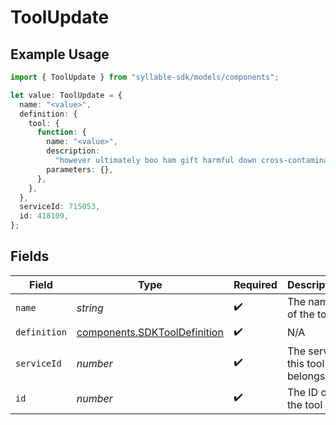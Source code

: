 # ToolUpdate

## Example Usage

```typescript
import { ToolUpdate } from "syllable-sdk/models/components";

let value: ToolUpdate = {
  name: "<value>",
  definition: {
    tool: {
      function: {
        name: "<value>",
        description:
          "however ultimately boo ham gift harmful down cross-contamination before enrage",
        parameters: {},
      },
    },
  },
  serviceId: 715053,
  id: 418109,
};
```

## Fields

| Field                                                                        | Type                                                                         | Required                                                                     | Description                                                                  |
| ---------------------------------------------------------------------------- | ---------------------------------------------------------------------------- | ---------------------------------------------------------------------------- | ---------------------------------------------------------------------------- |
| `name`                                                                       | *string*                                                                     | :heavy_check_mark:                                                           | The name of the tool                                                         |
| `definition`                                                                 | [components.SDKToolDefinition](../../models/components/sdktooldefinition.md) | :heavy_check_mark:                                                           | N/A                                                                          |
| `serviceId`                                                                  | *number*                                                                     | :heavy_check_mark:                                                           | The service this tool belongs to                                             |
| `id`                                                                         | *number*                                                                     | :heavy_check_mark:                                                           | The ID of the tool                                                           |